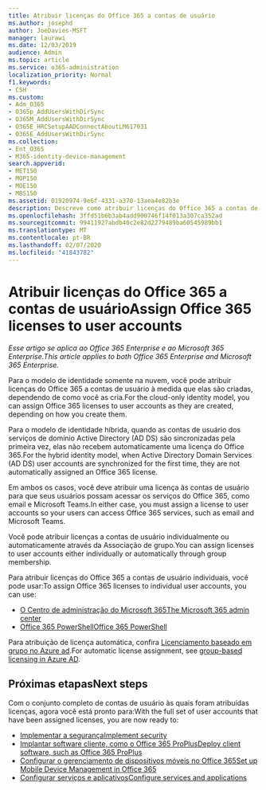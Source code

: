 ```yaml
---
title: Atribuir licenças do Office 365 a contas de usuário
ms.author: josephd
author: JoeDavies-MSFT
manager: laurawi
ms.date: 12/03/2019
audience: Admin
ms.topic: article
ms.service: o365-administration
localization_priority: Normal
f1.keywords:
- CSH
ms.custom:
- Adm_O365
- O365p_AddUsersWithDirSync
- O365M_AddUsersWithDirSync
- O365E_HRCSetupAADConnectAboutLM617031
- O365E_AddUsersWithDirSync
ms.collection:
- Ent_O365
- M365-identity-device-management
search.appverid:
- MET150
- MOP150
- MOE150
- MBS150
ms.assetid: 01920974-9e6f-4331-a370-13aea4e82b3e
description: Descreve como atribuir licenças do Office 365 a contas de usuário, individualmente ou com base na associação de grupo.
ms.openlocfilehash: 3ffd51b6b3ab4add900746f14f013a307ca352ad
ms.sourcegitcommit: 99411927abdb40c2e82d2279489ba60545989bb1
ms.translationtype: MT
ms.contentlocale: pt-BR
ms.lasthandoff: 02/07/2020
ms.locfileid: "41843782"
---
```

# <a name="assign-office-365-licenses-to-user-accounts"></a><span data-ttu-id="a0fce-103">Atribuir licenças do Office 365 a contas de usuário</span><span class="sxs-lookup"><span data-stu-id="a0fce-103">Assign Office 365 licenses to user accounts</span></span>

<span data-ttu-id="a0fce-104">*Esse artigo se aplica ao Office 365 Enterprise e ao Microsoft 365 Enterprise.*</span><span class="sxs-lookup"><span data-stu-id="a0fce-104">*This article applies to both Office 365 Enterprise and Microsoft 365 Enterprise.*</span></span>

<span data-ttu-id="a0fce-105">Para o modelo de identidade somente na nuvem, você pode atribuir licenças do Office 365 a contas de usuário à medida que elas são criadas, dependendo de como você as cria.</span><span class="sxs-lookup"><span data-stu-id="a0fce-105">For the cloud-only identity model, you can assign Office 365 licenses to user accounts as they are created, depending on how you create them.</span></span>

<span data-ttu-id="a0fce-106">Para o modelo de identidade híbrida, quando as contas de usuário dos serviços de domínio Active Directory (AD DS) são sincronizadas pela primeira vez, elas não recebem automaticamente uma licença do Office 365.</span><span class="sxs-lookup"><span data-stu-id="a0fce-106">For the hybrid identity model, when Active Directory Domain Services (AD DS) user accounts are synchronized for the first time, they are not automatically assigned an Office 365 license.</span></span>

<span data-ttu-id="a0fce-107">Em ambos os casos, você deve atribuir uma licença às contas de usuário para que seus usuários possam acessar os serviços do Office 365, como email e Microsoft Teams.</span><span class="sxs-lookup"><span data-stu-id="a0fce-107">In either case, you must assign a license to user accounts so your users can access Office 365 services, such as email and Microsoft Teams.</span></span>

<span data-ttu-id="a0fce-108">Você pode atribuir licenças a contas de usuário individualmente ou automaticamente através da Associação de grupo.</span><span class="sxs-lookup"><span data-stu-id="a0fce-108">You can assign licenses to user accounts either individually or automatically through group membership.</span></span>

<span data-ttu-id="a0fce-109">Para atribuir licenças do Office 365 a contas de usuário individuais, você pode usar:</span><span class="sxs-lookup"><span data-stu-id="a0fce-109">To assign Office 365 licenses to individual user accounts, you can use:</span></span>

- [<span data-ttu-id="a0fce-110">O Centro de administração do Microsoft 365</span><span class="sxs-lookup"><span data-stu-id="a0fce-110">The Microsoft 365 admin center</span></span>](https://docs.microsoft.com/office365/admin/subscriptions-and-billing/assign-licenses-to-users)
- [<span data-ttu-id="a0fce-111">Office 365 PowerShell</span><span class="sxs-lookup"><span data-stu-id="a0fce-111">Office 365 PowerShell</span></span>](https://docs.microsoft.com/office365/enterprise/powershell/assign-licenses-to-user-accounts-with-office-365-powershell)

<span data-ttu-id="a0fce-112">Para atribuição de licença automática, confira [Licenciamento baseado em grupo no Azure ad](https://docs.microsoft.com/azure/active-directory/fundamentals/active-directory-licensing-whatis-azure-portal).</span><span class="sxs-lookup"><span data-stu-id="a0fce-112">For automatic license assignment, see [group-based licensing in Azure AD](https://docs.microsoft.com/azure/active-directory/fundamentals/active-directory-licensing-whatis-azure-portal).</span></span>

## <a name="next-steps"></a><span data-ttu-id="a0fce-113">Próximas etapas</span><span class="sxs-lookup"><span data-stu-id="a0fce-113">Next steps</span></span>

<span data-ttu-id="a0fce-114">Com o conjunto completo de contas de usuário às quais foram atribuídas licenças, agora você está pronto para:</span><span class="sxs-lookup"><span data-stu-id="a0fce-114">With the full set of user accounts that have been assigned licenses, you are now ready to:</span></span>

- [<span data-ttu-id="a0fce-115">Implementar a segurança</span><span class="sxs-lookup"><span data-stu-id="a0fce-115">Implement security</span></span>](https://docs.microsoft.com/microsoft-365/security/office-365-security/security-roadmap)
- [<span data-ttu-id="a0fce-116">Implantar software cliente, como o Office 365 ProPlus</span><span class="sxs-lookup"><span data-stu-id="a0fce-116">Deploy client software, such as Office 365 ProPlus</span></span>](https://docs.microsoft.com/DeployOffice/deployment-guide-for-office-365-proplus)
- [<span data-ttu-id="a0fce-117">Configurar o gerenciamento de dispositivos móveis no Office 365</span><span class="sxs-lookup"><span data-stu-id="a0fce-117">Set up Mobile Device Management in Office 365</span></span>](https://support.office.com/article/set-up-mobile-device-management-mdm-in-office-365-dd892318-bc44-4eb1-af00-9db5430be3cd)
- [<span data-ttu-id="a0fce-118">Configurar serviços e aplicativos</span><span class="sxs-lookup"><span data-stu-id="a0fce-118">Configure services and applications</span></span>](configure-services-and-applications.md)
